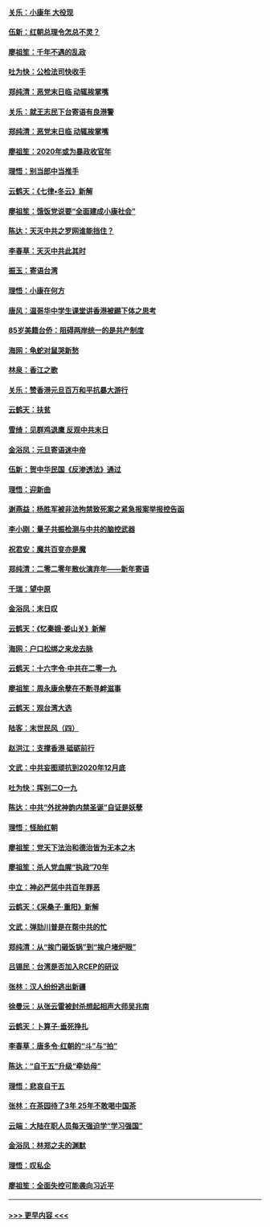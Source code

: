 #### [关乐：小康年 大役现](../pages/nsc993/n11774213.md?t=01081202) 
#### [伍新：红朝总理令怎总不灵？](../pages/nsc993/n11770813.md?t=01081202) 
#### [廖祖笙：千年不遇的乱政](../pages/nsc993/n11770373.md?t=01081202) 
#### [吐为快：公检法司快收手](../pages/nsc993/n11770359.md?t=01081202) 
#### [郑纯清：恶党末日临 动辄挨掌嘴](../pages/nsc993/n11769912.md?t=01081202) 
#### [关乐：就王志民下台寄语有良港警](../pages/nsc993/n11769903.md?t=01081202) 
#### [郑纯清：恶党末日临 动辄挨掌嘴](../pages/nsc993/n11769356.md?t=01081202) 
#### [廖祖笙：2020年或为暴政收官年](../pages/nsc993/n11768216.md?t=01081202) 
#### [理悟：别当郎中当推手](../pages/nsc993/n11768243.md?t=01081202) 
#### [云鹤天：《七律▪冬云》新解](../pages/nsc993/n11768204.md?t=01081202) 
#### [廖祖笙：饿饭党说要“全面建成小康社会”](../pages/nsc993/n11767482.md?t=01081202) 
#### [陈达：天灭中共之罗网谁能挡住？](../pages/nsc993/n11767465.md?t=01081202) 
#### [李春草：天灭中共此其时](../pages/nsc993/n11767452.md?t=01081202) 
#### [振玉：寄语台湾](../pages/nsc993/n11767432.md?t=01081202) 
#### [理悟：小康在何方](../pages/nsc993/n11767394.md?t=01081202) 
#### [唐风：温哥华中学生课堂讲香港被踢下体之思考](../pages/nsc993/n11766848.md?t=01081202) 
#### [85岁美籍台侨：阻碍两岸统一的是共产制度](../pages/nsc993/n11765043.md?t=01081202) 
#### [海网：龟蛇对鼠哭新愁](../pages/nsc993/n11764895.md?t=01081202) 
#### [林泉：香江之歌](../pages/nsc993/n11764415.md?t=01081202) 
#### [关乐：赞香港元旦百万和平抗暴大游行](../pages/nsc993/n11764382.md?t=01081202) 
#### [云鹤天：扶贫](../pages/nsc993/n11764245.md?t=01081202) 
#### [雪绮：见群鸡退鹰  反观中共末日](../pages/nsc993/n11762112.md?t=01081202) 
#### [金浴凤：元旦寄语迷中帝](../pages/nsc993/n11761788.md?t=01081202) 
#### [伍新：贺中华民国《反渗透法》通过](../pages/nsc993/n11761994.md?t=01081202) 
#### [理悟：迎新曲](../pages/nsc993/n11761152.md?t=01081202) 
#### [谢燕益：杨胜军被非法拘禁致死案之紧急报案举报控告函](../pages/nsc993/n11756134.md?t=01081202) 
#### [李小刚：量子共振检测与中共的脑控武器](../pages/nsc993/n11754518.md?t=01081202) 
#### [祝君安：魔共百变亦是魔](../pages/nsc993/n11754469.md?t=01081202) 
#### [郑纯清：二零二零年散伙演弃年——新年寄语](../pages/nsc993/n11754195.md?t=01081202) 
#### [千瑞：望中原](../pages/nsc993/n11754159.md?t=01081202) 
#### [金浴凤：末日叹](../pages/nsc993/n11752359.md?t=01081202) 
#### [云鹤天：《忆秦娥‧娄山关》新解](../pages/nsc993/n11752348.md?t=01081202) 
#### [海网：户口松绑之来龙去脉](../pages/nsc993/n11752328.md?t=01081202) 
#### [云鹤天：十六字令‧中共在二零一九](../pages/nsc993/n11752305.md?t=01081202) 
#### [廖祖笙：周永康余孽在不断寻衅滋事](../pages/nsc993/n11751013.md?t=01081202) 
#### [云鹤天：观台湾大选](../pages/nsc993/n11751007.md?t=01081202) 
#### [陆客：末世民风（四）](../pages/nsc993/n11749203.md?t=01081202) 
#### [赵洪江：支撑香港 砥砺前行](../pages/nsc993/n11748482.md?t=01081202) 
#### [文武：中共妄图顽抗到2020年12月底](../pages/nsc993/n11748446.md?t=01081202) 
#### [吐为快：挥别二O一九](../pages/nsc993/n11748411.md?t=01081202) 
#### [陈达：中共“外扰神韵内禁圣诞”自证是妖孽](../pages/nsc993/n11748226.md?t=01081202) 
#### [理悟：怪胎红朝](../pages/nsc993/n11748206.md?t=01081202) 
#### [廖祖笙：党天下法治和德治皆为无本之木](../pages/nsc993/n11748135.md?t=01081202) 
#### [廖祖笙：杀人党血腥“执政”70年](../pages/nsc993/n11745144.md?t=01081202) 
#### [中立：神必严惩中共百年罪恶](../pages/nsc993/n11744970.md?t=01081202) 
#### [云鹤天：《采桑子‧重阳》新解](../pages/nsc993/n11744948.md?t=01081202) 
#### [文武：弹劾川普是在帮中共的忙](../pages/nsc993/n11744758.md?t=01081202) 
#### [郑纯清：从“挨门砸饭锅”到“挨户堵炉眼”](../pages/nsc993/n11744745.md?t=01081202) 
#### [吕锡民：台湾是否加入RCEP的研议](../pages/nsc993/n11744701.md?t=01081202) 
#### [张林：汉人纷纷逃出新疆](../pages/nsc993/n11743530.md?t=01081202) 
#### [徐曼沅：从张云雷被封杀想起相声大师吴兆南](../pages/nsc993/n11741816.md?t=01081202) 
#### [云鹤天：卜算子‧垂死挣扎](../pages/nsc993/n11739956.md?t=01081202) 
#### [李春草：唐多令‧红朝的“斗”与“拍”](../pages/nsc993/n11739830.md?t=01081202) 
#### [陈达：“自干五”升级“牵妨母”](../pages/nsc993/n11739724.md?t=01081202) 
#### [理悟：悲哀自干五](../pages/nsc993/n11739547.md?t=01081202) 
#### [张林：在茶园待了3年 25年不敢喝中国茶](../pages/nsc993/n11739240.md?t=01081202) 
#### [云端：大陆在职人员每天强迫学“学习强国”](../pages/nsc993/n11738735.md?t=01081202) 
#### [金浴凤：林郑之夫的渊默](../pages/nsc993/n11737735.md?t=01081202) 
#### [理悟：叹私企](../pages/nsc993/n11737715.md?t=01081202) 
#### [廖祖笙：全面失控可能袭向习近平](../pages/nsc993/n11737704.md?t=01081202) 

----
#### [ >>> 更早内容 <<< ](../indexes/nsc993-earlier.md)
